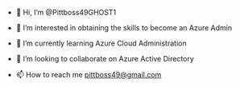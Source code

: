- 👋 Hi, I’m @Pittboss49GHOST1
- 👀 I’m interested in obtaining the skills to become an Azure Admin
- 🌱 I’m currently learning Azure Cloud Administration

- 💞️ I’m looking to collaborate on Azure Active Directory
- 📫 How to reach me pittboss49@gmail.com

<!---
Pittboss49GHOST1/Pittboss49GHOST1 is a ✨ special ✨ repository because its `README.md` (this file) appears on your GitHub profile.
You can click the Preview link to take a look at your changes.
--->
